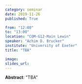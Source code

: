 ```yaml
---
category: seminar
date: 2019-11-26
published: True

from: "12:00"
to: "13:00"
location: "COM-G12-Main Lewin"
speaker: "Achim D. Brucker"
institute: "University of Exeter"
title: "TBA"

image:
slides_url:
---
```


**Abstract**: "TBA"

